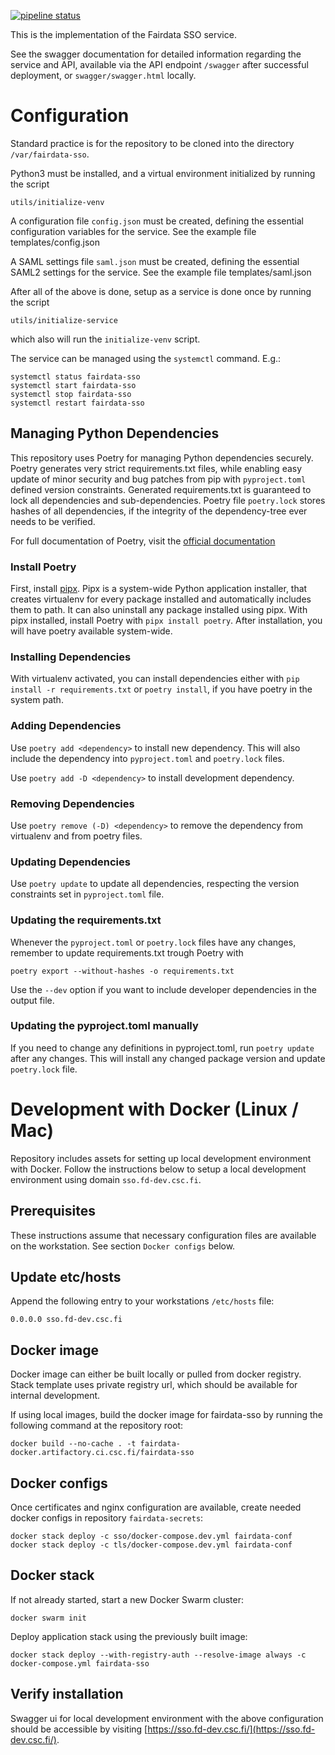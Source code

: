[![pipeline status](https://gitlab.ci.csc.fi/fairdata/fairdata-sso-dev/badges/test/pipeline.svg)](https://gitlab.ci.csc.fi/fairdata/fairdata-sso-dev/-/commits/test)

This is the implementation of the Fairdata SSO service.

See the swagger documentation for
detailed information regarding the service and API, available via the API endpoint `/swagger`
after successful deployment, or `swagger/swagger.html` locally.

# Configuration

Standard practice is for the repository to be cloned into the directory `/var/fairdata-sso`.

Python3 must be installed, and a virtual environment initialized by running the script

    utils/initialize-venv

A configuration file `config.json` must be created, defining the essential configuration
variables for the service. See the example file templates/config.json

A SAML settings file `saml.json` must be created, defining the essential SAML2 settings for the
service. See the example file templates/saml.json

After all of the above is done, setup as a service is done once by running the script

    utils/initialize-service

which also will run the `initialize-venv` script.

The service can be managed using the `systemctl` command. E.g.:

    systemctl status fairdata-sso
    systemctl start fairdata-sso
    systemctl stop fairdata-sso
    systemctl restart fairdata-sso

## Managing Python Dependencies

This repository uses Poetry for managing Python dependencies securely. Poetry generates very strict requirements.txt files, while enabling easy update of minor security and bug patches from pip with `pyproject.toml` defined version constraints. Generated requirements.txt is guaranteed to lock all dependencies and sub-dependencies. Poetry file `poetry.lock` stores hashes of all dependencies, if the integrity of the dependency-tree ever needs to be verified. 

For full documentation of Poetry, visit the [official documentation](https://python-poetry.org/docs/)

### Install Poetry

First, install [pipx](https://github.com/pypa/pipx). Pipx is a system-wide Python application installer, that creates virtualenv for every package installed and automatically includes them to path. It can also uninstall any package installed using pipx.  With pipx installed, install Poetry with `pipx install poetry`. After installation, you will have poetry available system-wide. 

### Installing Dependencies

With virtualenv activated, you can install dependencies either with `pip install -r requirements.txt` or `poetry install`, if you have poetry in the system path.

### Adding Dependencies

Use `poetry add <dependency>` to install new dependency. This will also include the dependency into `pyproject.toml` and `poetry.lock` files. 

Use `poetry add -D <dependency>` to install development dependency.

### Removing Dependencies

Use `poetry remove (-D) <dependency>` to remove the dependency from virtualenv and from poetry files.

### Updating Dependencies

Use `poetry update` to update all dependencies, respecting the version constraints set in `pyproject.toml` file.

### Updating the requirements.txt

Whenever the `pyproject.toml` or `poetry.lock` files have any changes, remember to update requirements.txt trough Poetry with

`poetry export --without-hashes -o requirements.txt`

Use the `--dev` option if you want to include developer dependencies in the output file.

### Updating the pyproject.toml manually

If you need to change any definitions in pyproject.toml, run `poetry update` after any changes. This will install any changed package version and update `poetry.lock` file.

# Development with Docker (Linux / Mac)

Repository includes assets for setting up local development environment with
Docker. Follow the instructions below to setup a local development environment
using domain `sso.fd-dev.csc.fi`.

## Prerequisites

These instructions assume that necessary configuration files are available on
the workstation. See section `Docker configs` below.

## Update etc/hosts

Append the following entry to your workstations `/etc/hosts` file:

```
0.0.0.0 sso.fd-dev.csc.fi
```

## Docker image

Docker image can either be built locally or pulled from docker registry. Stack
template uses private registry url, which should be available for internal
development.

If using local images, build the docker image for fairdata-sso by running the
following command at the repository root:

```
docker build --no-cache . -t fairdata-docker.artifactory.ci.csc.fi/fairdata-sso
```

## Docker configs

Once certificates and nginx configuration are available, create needed docker
configs in repository `fairdata-secrets`:

```
docker stack deploy -c sso/docker-compose.dev.yml fairdata-conf
docker stack deploy -c tls/docker-compose.dev.yml fairdata-conf
```

## Docker stack

If not already started, start a new Docker Swarm cluster:

```
docker swarm init
```

Deploy application stack using the previously built image:

```
docker stack deploy --with-registry-auth --resolve-image always -c docker-compose.yml fairdata-sso
```

## Verify installation

Swagger ui for local development environment with the above configuration
should be accessible by visiting [https://sso.fd-dev.csc.fi/](https://sso.fd-dev.csc.fi/).
